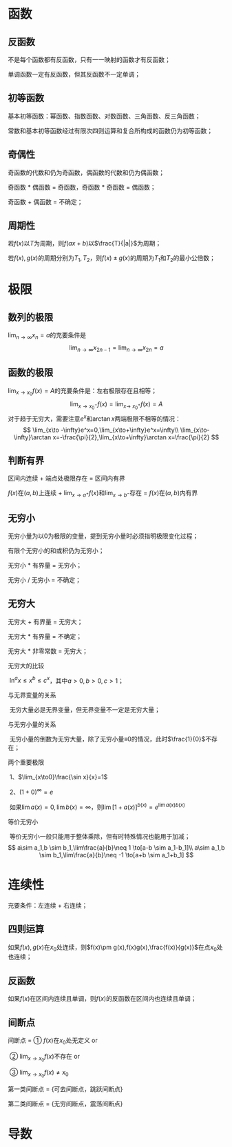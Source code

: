# 函数

## 反函数

不是每个函数都有反函数，只有一一映射的函数才有反函数；

单调函数一定有反函数，但其反函数不一定单调；

## 初等函数

基本初等函数：幂函数、指数函数、对数函数、三角函数、反三角函数；

常数和基本初等函数经过有限次四则运算和复合所构成的函数仍为初等函数；

## 奇偶性

奇函数的代数和仍为奇函数，偶函数的代数和仍为偶函数；

奇函数 * 偶函数 = 奇函数，奇函数 * 奇函数 = 偶函数；

奇函数 + 偶函数 = 不确定；

## 周期性

若$f(x)$以$T$为周期，则$f(ax+b)$以$\frac{T}{|a|}$为周期；

若$f(x),g(x)$的周期分别为$T_1,T_2$，则$f(x)\pm g(x)$的周期为$T_1$和$T_2$的最小公倍数；



# 极限

## 数列的极限

$\lim_{n\to\infty}x_n=a$的充要条件是
$$
\lim_{n\to\infty}x_{2n-1}=\lim_{n\to\infty}x_{2n}=a
$$

## 函数的极限

$\lim_{x\to x_0}f(x)=A$的充要条件是：左右极限存在且相等；
$$
\lim_{x\to x_0^-}f(x)=\lim_{x\to\ x_0^+}f(x)=A
$$
对于趋于无穷大，需要注意$e^x$和$\arctan x$两端极限不相等的情况：
$$
\lim_{x\to -\infty}e^x=0,\lim_{x\to+\infty}e^x=\infty\\
\lim_{x\to-\infty}\arctan x=-\frac{\pi}{2},\lim_{x\to+\infty}\arctan x=\frac{\pi}{2}
$$

## 判断有界

区间内连续 + 端点处极限存在 = 区间内有界

$f(x)$在$(a,b)$上连续 +  $\lim_{x\to a^+}f(x)$和$\lim_{x\to b^-}$存在 =  $f(x)$在$(a,b)$内有界

## 无穷小

无穷小量为以0为极限的变量，提到无穷小量时必须指明极限变化过程；

有限个无穷小的和或积仍为无穷小；

无穷小 * 有界量 = 无穷小；

无穷小 / 无穷小 = 不确定；

## 无穷大

无穷大 + 有界量 = 无穷大；

无穷大 * 有界量 = 不确定；

无穷大 * 非零常数 = 无穷大；

无穷大的比较

​	$\ln^ax \leqslant x^b \leqslant c^x$，其中$a>0,b>0,c>1$；

与无界变量的关系

​	无穷大量必是无界变量，但无界变量不一定是无穷大量；

与无穷小量的关系

​	无穷小量的倒数为无穷大量，除了无穷小量$\equiv$0的情况，此时$\frac{1}{0}$不存在；

两个重要极限

​	1、$\lim_{x\to0}\frac{\sin x}{x}=1$

​	2、$(1+0)^\infty=e$

​		  如果$\lim a(x)=0,\lim b(x)=\infty$，则$\lim [1+a(x)]^{b(x)}=e^{\lim a(x)b(x)}$

等价无穷小

​	等价无穷小一般只能用于整体乘除，但有时特殊情况也能用于加减；
$$
a\sim a_1,b \sim b_1,\lim\frac{a}{b}\neq 1 \to[a-b \sim a_1-b_1]\\
a\sim a_1,b \sim b_1,\lim\frac{a}{b}\neq -1 \to[a+b \sim a_1+b_1]
$$

# 连续性

充要条件：左连续 + 右连续；

## 四则运算

如果$f(x),g(x)$在$x_0$处连续，则$f(x)\pm g(x),f(x)g(x),\frac{f(x)}{g(x)}$在点$x_0$处也连续；

 ## 反函数

如果$f(x)$在区间内连续且单调，则$f(x)$的反函数在区间内也连续且单调；

## 间断点

间断点 = ① $f(x)$在$x_0$处无定义 or

​				② $\lim_{x\to x_0}f(x)$不存在 or

​				③ $\lim_{x\to x_0}f(x)\neq x_0$

第一类间断点 = {可去间断点，跳跃间断点}

第二类间断点 = {无穷间断点，震荡间断点}

# 导数


